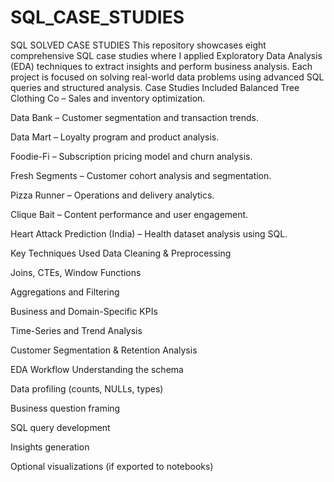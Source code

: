# SQL_CASE_STUDIES
SQL SOLVED CASE STUDIES
This repository showcases eight comprehensive SQL case studies where I applied Exploratory Data Analysis (EDA) techniques to extract insights and perform business analysis. Each project is focused on solving real-world data problems using advanced SQL queries and structured analysis.
Case Studies Included
Balanced Tree Clothing Co – Sales and inventory optimization.

Data Bank – Customer segmentation and transaction trends.

Data Mart – Loyalty program and product analysis.

Foodie-Fi – Subscription pricing model and churn analysis.

Fresh Segments – Customer cohort analysis and segmentation.

Pizza Runner – Operations and delivery analytics.

Clique Bait – Content performance and user engagement.

Heart Attack Prediction (India) – Health dataset analysis using SQL.

 Key Techniques Used
Data Cleaning & Preprocessing

Joins, CTEs, Window Functions

Aggregations and Filtering

Business and Domain-Specific KPIs

Time-Series and Trend Analysis

Customer Segmentation & Retention Analysis

EDA Workflow
Understanding the schema

Data profiling (counts, NULLs, types)

Business question framing

SQL query development

Insights generation

Optional visualizations (if exported to notebooks)
